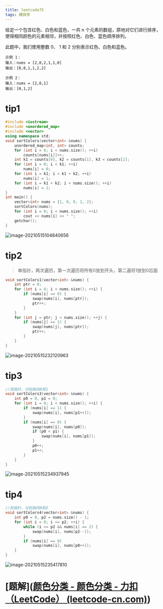 ```yaml
---
title: leetcode75
tags: 桶排序
---
```


给定一个包含红色、白色和蓝色，一共 n 个元素的数组，原地对它们进行排序，使得相同颜色的元素相邻，并按照红色、白色、蓝色顺序排列。

此题中，我们使用整数 0、 1 和 2 分别表示红色、白色和蓝色。

``` 
示例 1：
输入：nums = [2,0,2,1,1,0]
输出：[0,0,1,1,2,2]

示例 2：
输入：nums = [2,0,1]
输出：[0,1,2]
```
# tip1

```c++
#include <iostream>
#include <unordered_map>
#include <vector>
using namespace std;
void sortColors(vector<int> &nums) {
    unordered_map<int, int> counts;
    for (int i = 0; i < nums.size(); ++i)
        counts[nums[i]]++;
    int k1 = counts[0], k2 = counts[1], k3 = counts[2];
    for (int i = 0; i < k1; ++i)
        nums[i] = 0;
    for (int i = k1; i < k1 + k2; ++i)
        nums[i] = 1;
    for (int i = k1 + k2; i < nums.size(); ++i)
        nums[i] = 2;
}
int main() {
    vector<int> nums = {1, 0, 0, 1, 2};
    sortColors(nums);
    for (int i = 0; i < nums.size(); ++i)
        cout << nums[i] << " ";
    getchar();
}
```

![image-20210515104840656](https://gitee.com/destiny0118/picgo/raw/master/20210515104840.png)

# tip2

> 单指针，两次遍历，第一次遍历将所有0放到开头，第二遍将1放到0后面

```c++
void sortColors1(vector<int> &nums) {
    int ptr = 0;
    for (int i = 0; i < nums.size(); ++i) {
        if (nums[i] == 0) {
            swap(nums[i], nums[ptr]);
            ptr++;
        }
    }
    for (int j = ptr; j < nums.size(); ++j) {
        if (nums[j] == 1) {
            swap(nums[j], nums[ptr]);
            ptr++;
        }
    }
}
```

![image-20210515232120963](https://gitee.com/destiny0118/picgo/raw/master/20210515232121.png)

# tip3

```c++
//双指针，分别指向0和1
void sortColors3(vector<int> &nums) {
    int p0 = 0, p1 = 0;
    for (int i = 0; i < nums.size(); ++i) {
        if (nums[i] == 1) {
            swap(nums[i], nums[p1++]);
        }
        if (nums[i] == 0) {
            swap(nums[i], nums[p0]);
            if (p0 < p1) {
                swap(nums[i], nums[p1]);
            }
            p0++;
            p1++;
        }
    }
}
```

![image-20210515234937945](https://gitee.com/destiny0118/picgo/raw/master/20210515234937.png)

# tip4

```c++
//双指针，分别指向0和2
void sortColors4(vector<int> &nums) {
    int p0 = 0, p2 = nums.size() - 1;
    for (int i = 0; i <= p2; ++i) {
        while (i <= p2 && nums[i] == 2) {
            swap(nums[i], nums[p2--]);
        }
        if (nums[i] == 0)
            swap(nums[i], nums[p0++]);
    }
}
```

![image-20210515235417810](https://gitee.com/destiny0118/picgo/raw/master/20210515235417.png)

# [题解]([颜色分类 - 颜色分类 - 力扣（LeetCode） (leetcode-cn.com)](https://leetcode-cn.com/problems/sort-colors/solution/yan-se-fen-lei-by-leetcode-solution/))

